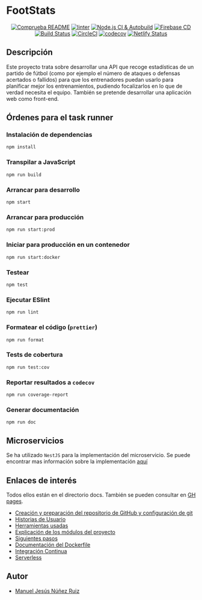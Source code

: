 # FootStats
<div align="center">
    <a href="https://github.com/ManuelJNunez/TFG/workflows/Comprueba%20README/badge.svg"><img alt="Comprueba README" src="https://github.com/ManuelJNunez/TFG/workflows/Comprueba%20README/badge.svg"></a>
    <a href="https://github.com/ManuelJNunez/footStats/workflows/linter/badge.svg"><img alt="linter" src="https://github.com/ManuelJNunez/footStats/workflows/linter/badge.svg"></a>
    <a href="https://github.com/ManuelJNunez/footStats/workflows/Node.js%20CI%20&%20Autobuild/badge.svg"><img alt="Node.js CI & Autobuild" src="https://github.com/ManuelJNunez/footStats/workflows/Node.js%20CI%20&%20Autobuild/badge.svg"></a>
    <a href="https://github.com/ManuelJNunez/footStats/workflows/Firebase%20CD/badge.svg"><img alt="Firebase CD" src="https://github.com/ManuelJNunez/footStats/workflows/Firebase%20CD/badge.svg"></a>
    <a href="https://travis-ci.com/ManuelJNunez/footStats"><img alt="Build Status" src="https://travis-ci.com/ManuelJNunez/footStats.svg?branch=master"></a>
    <a href="https://circleci.com/gh/ManuelJNunez/footStats"><img alt="CircleCI" src="https://circleci.com/gh/ManuelJNunez/footStats.svg?style=svg"></a>
    <a href="https://codecov.io/gh/ManuelJNunez/footStats"><img alt="codecov" src="https://codecov.io/gh/ManuelJNunez/footStats/branch/master/graph/badge.svg?token=PDG35I3X2I"></a>
    <a href="https://app.netlify.com/sites/footstats/deploys"><img alt="Netlify Status" src="https://api.netlify.com/api/v1/badges/06df7745-42b4-48a5-8960-7428cca8542e/deploy-status"></a>
</div>


## Descripción
Este proyecto trata sobre desarrollar una API que recoge estadísticas de un partido de fútbol (como por ejemplo el número de ataques o defensas acertados o fallidos) para que los entrenadores puedan usarlo para planificar mejor los entrenamientos, pudiendo focalizarlos en lo que de verdad necesita el equipo. También se pretende desarrollar una aplicación web como front-end.

## Órdenes para el task runner
### Instalación de dependencias

    npm install

### Transpilar a JavaScript

    npm run build

### Arrancar para desarrollo

    npm start

### Arrancar para producción

    npm run start:prod

### Iniciar para producción en un contenedor

    npm run start:docker

### Testear

    npm test

### Ejecutar ESlint

    npm run lint

### Formatear el código (`prettier`)

    npm run format

### Tests de cobertura

    npm run test:cov

### Reportar resultados a `codecov`

    npm run coverage-report

### Generar documentación

    npm run doc

## Microservicios

Se ha utilizado `NestJS` para la implementación del microservicio. Se puede encontrar mas información sobre la implementación [aquí](https://github.com/ManuelJNunez/footStats/blob/master/docs/microservicios.md)

## Enlaces de interés
Todos ellos están en el directorio docs. También se pueden consultar en [GH pages](https://manueljnunez.github.io/footStats/).
- [Creación y preparación del repositorio de GitHub y configuración de git](https://github.com/ManuelJNunez/footStats/blob/master/docs/git-setup.md)
- [Historias de Usuario](https://github.com/ManuelJNunez/footStats/blob/master/docs/HU.md)
- [Herramientas usadas](https://github.com/ManuelJNunez/footStats/blob/master/docs/herramientas.md)
- [Explicación de los módulos del proyecto](https://github.com/ManuelJNunez/footStats/blob/master/docs/modulos.md)
- [Siguientes pasos](https://github.com/ManuelJNunez/footStats/blob/master/docs/siguientespasos.md)
- [Documentación del Dockerfile](https://github.com/ManuelJNunez/footStats/blob/master/docs/docker.md)
- [Integración Continua](https://github.com/ManuelJNunez/footStats/blob/master/docs/ci.md)
- [Serverless](https://github.com/ManuelJNunez/footStats/blob/master/docs/serverless.md)

## Autor
- [Manuel Jesús Núñez Ruiz](https://github.com/ManuelJNunez)

